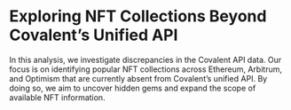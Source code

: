 # Exploring NFT Collections Beyond Covalent’s Unified API
In this analysis, we investigate discrepancies in the Covalent API data. Our focus is on identifying popular NFT collections across Ethereum, Arbitrum, and Optimism that are currently absent from Covalent’s unified API. By doing so, we aim to uncover hidden gems and expand the scope of available NFT information. 
